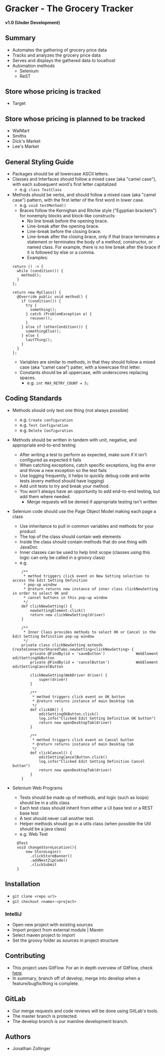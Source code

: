 # Gracker - The Grocery Tracker
#### v1.0 (Under Development)

## Summary
- Automates the gathering of grocery price data
- Tracks and analyzes the grocery price data
- Serves and displays the gathered data to localhost
- Automation methods
  - Selenium
  - ReST

## Store whose pricing is tracked
  - Target
  
## Store whose pricing is planned to be tracked
  - WalMart
  - Smiths
  - Dick's Market
  - Lee's Market

## General Styling Guide
  - Packages should be all lowercase ASCII letters.
  - Classes and Interfaces should follow a mixed case (aka "camel case"), with each subsequent word's first letter
        capitalized
    - e.g. `class TestClass`
  - Methods should be verbs, and should follow a mixed case (aka "camel case") pattern, with the first letter of the
        first word in lower case.
    - e.g. `void testMethod()`
    - Braces follow the Kernighan and Ritchie style ("Egyptian brackets") for nonempty blocks and block-like constructs:
      - No line break before the opening brace.
      - Line-break after the opening brace.
      - Line-break before the closing brace.
      - Line-break after the closing brace, only if that brace terminates a statement or terminates the body of a method, constructor, or named class. For example, there is no line break after the brace if it is followed by else or a comma.
      - Examples:
    ```
    return () -> {
      while (condition()) {
        method();
      }
    };
    
    return new MyClass() {
      @Override public void method() {
        if (condition()) {
          try {
            something();
          } catch (ProblemException e) {
            recover();
          }
        } else if (otherCondition()) {
          somethingElse();
        } else {
          lastThing();
        }
      }
    };
     ```
    - Variables are similar to methods, in that they should follow a mixed case (aka "camel case") patter, with a
          lowercase first letter.
    - Constants should be all uppercase, with underscores replacing spaces.
      - e.g. `int MAX_RETRY_COUNT = 5;`

## Coding Standards
  - Methods should only test one thing (not always possible)
    - e.g. `Create configuration`
    - e.g. `Test Configuration`
    - e.g. `Delete Configuration`
  - Methods should be written in tandem with unit, negative, and appropriate end-to-end testing
    - After writing a test to perform as expected, make sure if it isn't configured as expected it fails
    - When catching exceptions, catch specific exceptions, log the error and throw a new exception so the test fails
    - Use logging frequently, it helps to quickly debug code and write tests (every method should have logging)
    - Add unit tests to try and break your method. 
    - You won't always have an opportunity to add end-to-end testing, but add them where needed.
        - Merge requests will be denied if appropriate testing isn't written 
  - Selenium code should use the Page Object Model making each page a class
    - Use inheritance to pull in common variables and methods for your product
    - The top of the class should contain web elements
    - Inside the class should contain methods that do one thing with JavaDoc
    - Inner classes can be used to help limit scope (classes using this logic can
      only be called in a groovy class)
    - e.g.
    ```
        /**
         * method triggers click event on New Setting selection to access the Edit Setting Definition
         * pop-up window
         * @return returns new instance of inner class clickNewSetting in order to select OK and
         * cancel buttons in this pop-up window
         */
        def clickNewSetting() {
            newSettingElement.click()
            return new clickNewSetting(driver)
        }

        /**
         * Inner Class provides methods to select OK or Cancel in the Edit Setting Definition pop-up window
         */
        private class clickNewSetting extends CreateConnectorSharedTabs.newSetting<clickNewSetting> {
            private @FindBy(id = 'saveButton')              WebElement editSettingOkButton
            private @FindBy(id = 'cancelButton')            WebElement editSettingCancelButton

            clickNewSetting(WebDriver driver) {
                super(driver)
            }

            /**
             * method triggers click event on OK button
             * @return returns instance of main Desktop tab
             */
            def clickOK() {
                editSettingOkButton.click()
                log.info("Clicked Edit Setting Definition OK button")
                return new openDesktopTab(driver)
            }

            /**
             * method triggers click event on Cancel button
             * @return returns instance of main Desktop tab
             */
            def clickCancel() {
                editSettingCancelButton.click()
                log.info("Clicked Edit Setting Definition Cancel button")
                return new openDesktopTab(driver)
            }
        }
    ```

  - Selenium Web Programs
    - Tests should be made up of methods, and logic (such as loops) should be in a utils class
    - Each test class should inherit from either a UI base test or a REST base test
    - A test should never call another test.
    - Helper methods should go in a utils class (when possible the Util should be a java class)
    - e.g. Web Test
    ```
      @Test
      void changeStoreLocation(){
          new StoreLogin()
            .clickStoreBanner()
            .addNextZipCode()
            .clickSubmit
      }
    ```



## Installation
  - `git clone <repo url>`
  - `git checkout <name>-<project>`


### IntelliJ
  - Open new project with existing sources
  - Import project from external module | Maven
  - Select maven project to import
  - Set the groovy folder as sources in project structure

## Contributing
  - This project uses GitFlow. For an in depth overview of GitFlow, check [here](https://www.atlassian.com/git/tutorials/comparing-workflows/gitflow-workflow).
  - In summary, branch off of develop, merge into develop when a feature/bugfix/thing is complete.

## GitLab
  - Our merge requests and code reviews will be done using GitLab's tools.
  - The master branch is protected.
  - The develop branch is our mainline development branch.

## Authors
  - Jonathan Zollinger